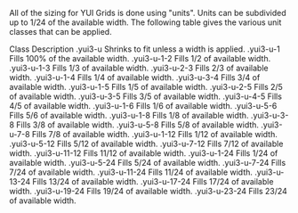 All of the sizing for YUI Grids is done using "units". Units can be subdivided up to 1/24 of the available width. The following table gives the various unit classes that can be applied.

Class	Description
.yui3-u	Shrinks to fit unless a width is applied.
.yui3-u-1	Fills 100% of the available width.
.yui3-u-1-2	Fills 1/2 of available width.
.yui3-u-1-3	Fills 1/3 of available width.
.yui3-u-2-3	Fills 2/3 of available width.
.yui3-u-1-4	Fills 1/4 of available width.
.yui3-u-3-4	Fills 3/4 of available width.
.yui3-u-1-5	Fills 1/5 of available width.
.yui3-u-2-5	Fills 2/5 of available width.
.yui3-u-3-5	Fills 3/5 of available width.
.yui3-u-4-5	Fills 4/5 of available width.
.yui3-u-1-6	Fills 1/6 of available width.
.yui3-u-5-6	Fills 5/6 of available width.
.yui3-u-1-8	Fills 1/8 of available width.
.yui3-u-3-8	Fills 3/8 of available width.
.yui3-u-5-8	Fills 5/8 of available width.
.yui3-u-7-8	Fills 7/8 of available width.
.yui3-u-1-12	Fills 1/12 of available width.
.yui3-u-5-12	Fills 5/12 of available width.
.yui3-u-7-12	Fills 7/12 of available width.
.yui3-u-11-12	Fills 11/12 of available width.
.yui3-u-1-24	Fills 1/24 of available width.
.yui3-u-5-24	Fills 5/24 of available width.
.yui3-u-7-24	Fills 7/24 of available width.
.yui3-u-11-24	Fills 11/24 of available width.
.yui3-u-13-24	Fills 13/24 of available width.
.yui3-u-17-24	Fills 17/24 of available width.
.yui3-u-19-24	Fills 19/24 of available width.
.yui3-u-23-24	Fills 23/24 of available width.